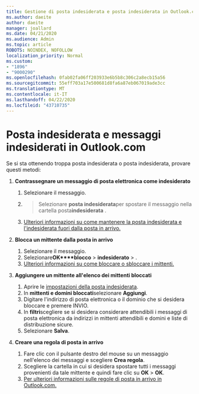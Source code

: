 ```yaml
---
title: Gestione di posta indesiderata e posta indesiderata in Outlook.com
ms.author: daeite
author: daeite
manager: joallard
ms.date: 04/21/2020
ms.audience: Admin
ms.topic: article
ROBOTS: NOINDEX, NOFOLLOW
localization_priority: Normal
ms.custom:
- "1896"
- "9000290"
ms.openlocfilehash: 0fab02fa06ff203933e6b5b8c306c2a8ecb15a56
ms.sourcegitcommit: 55eff703a17e500681d8fa6a87eb067019ade3cc
ms.translationtype: MT
ms.contentlocale: it-IT
ms.lasthandoff: 04/22/2020
ms.locfileid: "43710735"
---
```

# <a name="spam-and-junk-email-in-outlookcom"></a>Posta indesiderata e messaggi indesiderati in Outlook.com

Se si sta ottenendo troppa posta indesiderata o posta indesiderata, provare questi metodi:

1. **Contrassegnare un messaggio di posta elettronica come indesiderato**
    1. Selezionare il messaggio.
    1.  > Selezionare **posta indesiderata**per spostare il messaggio nella cartella posta**indesiderata** .
    1. [Ulteriori informazioni su come mantenere la posta indesiderata e l'indesiderata fuori dalla posta in arrivo.](https://support.office.com/article/a3ece97b-82f8-4a5e-9ac3-e92fa6427ae4?wt.mc_id=Office_Outlook_com_Alchemy)

1. **Blocca un mittente dalla posta in arrivo**
    1. Selezionare il messaggio.
    1. Selezionare**OK****blocco** >  **indesiderato** > .
    1. [Ulteriori informazioni su come bloccare o sbloccare i mittenti.](https://support.office.com/article/afba1c94-77bb-4f50-8b85-057cf52f4d5e?wt.mc_id=Office_Outlook_com_Alchemy)

1. **Aggiungere un mittente all'elenco dei mittenti bloccati**
    1. Aprire le [impostazioni della posta indesiderata](https://outlook.live.com/mail/options/mail/junkEmail/blockedSendersAndDomainsV2).
    1. In **mittenti e domini bloccati**selezionare **Aggiungi**.
    1. Digitare l'indirizzo di posta elettronica o il dominio che si desidera bloccare e premere INVIO.
    1. In **filtri**scegliere se si desidera considerare attendibili i messaggi di posta elettronica da indirizzi in mittenti attendibili e domini e liste di distribuzione sicure.
    1. Selezionare **Salva**.

1. **Creare una regola di posta in arrivo**
    1. Fare clic con il pulsante destro del mouse su un messaggio nell'elenco dei messaggi e scegliere **Crea regola**.
    1. Scegliere la cartella in cui si desidera spostare tutti i messaggi provenienti da tale mittente e quindi fare clic su **OK** > **OK**.
    1. [Per ulteriori informazioni sulle regole di posta in arrivo in Outlook.com.](https://support.office.com/article/4b094371-a5d7-49bd-8b1b-4e4896a7cc5d?wt.mc_id=Office_Outlook_com_Alchemy)